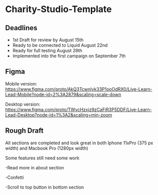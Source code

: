 # Charity-Studio-Template

## Deadlines

* 1st Draft for review by August 15th
* Ready to be connected to Liquid August 22nd
* Ready for full testing August 28th
* Implemented into the first campaign on September 7th

## Figma

Mobile version:
https://www.figma.com/proto/AkQ3TcwnIyk33P1ooOdRX0/Live-Learn-Lead-Mobile?node-id=2%3A2879&scaling=scale-down

Desktop version:
https://www.figma.com/proto/TWvcHzxjz9zCaFiR3P5DDF/Live-Learn-Lead-Desktop?node-id=1%3A2&scaling=min-zoom


## Rough Draft

All sections are completed and look great in both Iphone 11xPro (375 px width) and Macbook Pro (1280px width)

Some features still need some work

  -Read more in about section
  
  -Confetti
  
  -Scroll to top button in bottom section 

